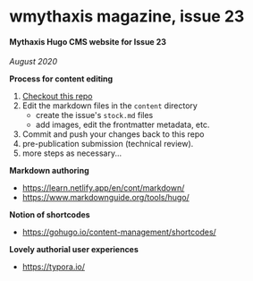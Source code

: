 # wmythaxis magazine, issue 23

#### Mythaxis Hugo CMS website for Issue 23

*August 2020*



**Process for content editing**

1. [Checkout this repo](https://docs.github.com/en/github/creating-cloning-and-archiving-repositories/cloning-a-repository)
2. Edit the markdown files in the `content` directory
	- create the issue's `stock.md` files
	- add images, edit the frontmatter metadata, etc.
3. Commit and push your changes back to this repo
4. pre-publication submission (technical review).
5. more steps as necessary...



**Markdown authoring**

- https://learn.netlify.app/en/cont/markdown/
- https://www.markdownguide.org/tools/hugo/

**Notion of shortcodes**

- https://gohugo.io/content-management/shortcodes/

**Lovely authorial user experiences**

- https://typora.io/